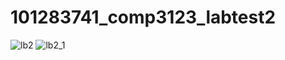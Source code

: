 # 101283741_comp3123_labtest2
![lb2](https://user-images.githubusercontent.com/78088990/144141708-2e58b3b2-f995-40dc-a774-701a0410a671.JPG)
![lb2_1](https://user-images.githubusercontent.com/78088990/144141735-a29d0f3b-82a9-42dd-bbdb-080aadc71c10.JPG)
